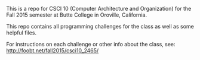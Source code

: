 This is a repo for CSCI 10 (Computer Architecture and Organization) for the Fall 2015 semester at Butte College in Oroville, California.

This repo contains all programming challenges for the class as well as some helpful files.

For instructions on each challenge or other info about the class, see:
http://foobt.net/fall2015/csci10_2465/